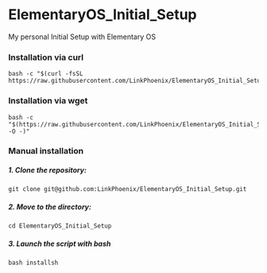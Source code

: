 # ElementaryOS_Initial_Setup
My personal Initial Setup with Elementary OS

### Installation via curl

    bash -c "$(curl -fsSL https://raw.githubusercontent.com/LinkPhoenix/ElementaryOS_Initial_Setup/master/install.sh)"

### Installation via wget

    bash -c "$(https://raw.githubusercontent.com/LinkPhoenix/ElementaryOS_Initial_Setup/master/install.sh -O -)"

### Manual installation

##### 1. Clone the repository:

    git clone git@github.com:LinkPhoenix/ElementaryOS_Initial_Setup.git

##### 2. Move to the directory:

    cd ElementaryOS_Initial_Setup

##### 3. Launch the script with bash

    bash installsh
